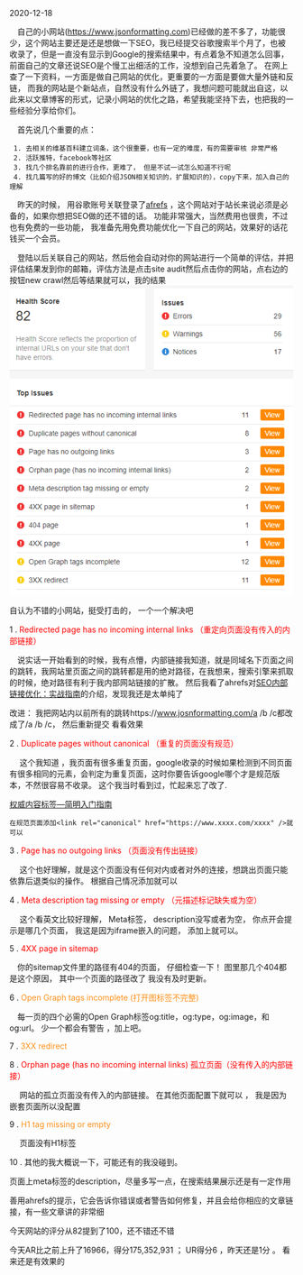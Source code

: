 2020-12-18 

   
 &emsp;自己的小网站(https://www.jsonformatting.com)已经做的差不多了，功能很少，这个网站主要还是还是想做一下SEO，我已经提交谷歌搜索半个月了，也被收录了，但是一直没有显示到Google的搜索结果中，有点着急不知道怎么回事， 前面自己的文章还说SEO是个慢工出细活的工作，没想到自己先着急了。  在网上查了一下资料，一方面是做自己网站的优化，更重要的一方面是要做大量外链和反链， 而我的网站是个新站点，自然没有什么外链了，我想问题可能就出自这，以此来以文章博客的形式，记录小网站的优化之路，希望我能坚持下去，也把我的一些经验分享给你们。 


 &emsp;首先说几个重要的点：
 
	 1. 去相关的维基百科建立词条，这个很重要，也有一定的难度，有的需要审核 非常严格
	 2. 活跃推特，facebook等社区
	 3. 找几个排名靠前的进行合作，更难了， 但是不试一试怎么知道不行呢
	 4. 找几篇写的好的博文（比如介绍JSON相关知识的，扩展知识的），copy下来，加入自己的理解

 &emsp;昨天的时候， 用谷歌账号关联登录了[afrefs](https://ahrefs.com/ "afrefs") ，这个网站对于站长来说必须是必备的，如果你想把SEO做的还不错的话。  功能非常强大，当然费用也很贵，不过也有免费的一些功能， 我准备先用免费功能优化一下自己的网站，效果好的话花钱买一个会员。

 &emsp;登陆以后关联自己的网站，然后他会自动对你的网站进行一个简单的评估，并把评估结果发到你的邮箱，评估方法是点击site audit然后点击你的网站，点右边的按钮new crawl然后等结果就可以，我的结果
  ![网站问题](https://github.com/nalani5210/love.github.io/blob/bolg/SEO%E4%BC%98%E5%8C%96%E6%97%A5%E8%AE%B0/2020-12-18-afrefs%E5%AF%B9%E7%BD%91%E7%AB%99%E7%9A%84%E6%A3%80%E6%B5%8B%E7%BB%93%E6%9E%9C.png?raw=true "网站问题") 

 自认为不错的小网站，挺受打击的， 一个一个解决吧


   1 . <font color=red>Redirected page has no incoming internal links  （重定向页面没有传入的内部链接）</font>

&emsp;说实话一开始看到的时候，我有点懵，内部链接我知道，就是同域名下页面之间的跳转，我网站里页面之间的跳转都是用的绝对路径，在我想来，搜索引擎来抓取的时候，绝对路径有利于我内部网站链接的扩散。 然后我看了ahrefs对[SEO内部链接优化：实战指南](https://ahrefs.com/blog/zh/internal-links-for-seo/ "SEO内部链接优化：实战指南")的介绍，发现我还是太单纯了

改进：  我把网站内以前所有的跳转https://www.josnformatting.com/a /b /c都改成了/a /b /c，  然后重新提交 看看效果

   2 . <font color=red>Duplicate pages without canonical （重复的页面没有规范）</font>

&emsp; 这个我知道 ，我页面有很多重复页面，google收录的时候如果检测到不同页面有很多相同的元素，会判定为重复页面，这时你要告诉google哪个才是规范版本，不然很容易不收录。  这个我当时看到过，忙起来忘了改了.

[权威内容标签—简明入门指南](https://ahrefs.com/blog/zh/canonical-tags/ "权威内容标签—简明入门指南")

 
	在规范页面添加<link rel="canonical" href="https://www.xxxx.com/xxxx" />就可以


   3 . <font color=red>Page has no outgoing links （页面没有传出链接）</font>

&emsp; 这个也好理解，就是这个页面没有任何对内或者对外的连接，想跳出页面只能依靠后退类似的操作。 根据自己情况添加就可以

   4 . <font color=red>Meta description tag missing or empty （元描述标记缺失或为空）</font>

&emsp; 这个看英文比较好理解， Meta标签， description没写或者为空， 你点开会提示是哪几个页面， 我这是因为iframe嵌入的问题， 添加上就可以。

   5 . <font color=red>4XX page in sitemap  </font>

&emsp;你的sitemap文件里的路径有404的页面， 仔细检查一下！   图里那几个404都是这个原因， 其中一个页面的路径改了  我没有及时更新。

   6 . <font color=#FD8F17>Open Graph tags incomplete (打开图标签不完整) </font>

&emsp;每一页的四个必需的Open Graph标签og:title，og:type，og:image，和og:url。 少一个都会有警告 ，加上吧。

   7 . <font color=#FD8F17>3XX redirect </font>

   8 . <font color=red>Orphan page (has no incoming internal links) 孤立页面（没有传入的内部链接） </font>

&emsp; 网站的孤立页面没有传入的内部链接。  在其他页面配置下就可以 ， 我是因为嵌套页面所以没配置

   9 . <font color=#FD8F17>H1 tag missing or empty </font>


&emsp; 页面没有H1标签

  10 . 其他的我大概说一下，可能还有的我没碰到。

页面上meta标签的description，尽量多写一点，在搜索结果展示还是有一定作用

善用ahrefs的提示，它会告诉你错误或者警告如何修复，并且会给你相应的文章链接，有一些文章讲的非常细

今天网站的评分从82提到了100，还不错还不错

今天AR比之前上升了16966，得分175,352,931 ； UR得分6 ，昨天还是1分 。 看来还是有效果的


